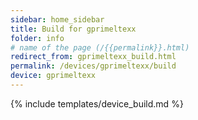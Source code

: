 ```yaml
---
sidebar: home_sidebar
title: Build for gprimeltexx
folder: info
# name of the page (/{{permalink}}.html)
redirect_from: gprimeltexx_build.html
permalink: /devices/gprimeltexx/build
device: gprimeltexx
---
```

{% include templates/device_build.md %}
